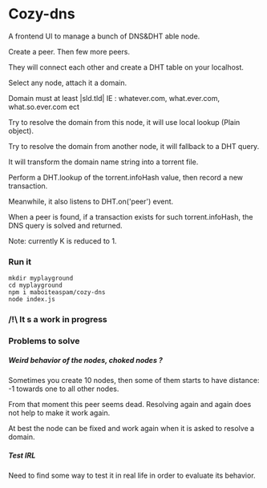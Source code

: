 # Cozy-dns

A frontend UI to manage a bunch of DNS&DHT able node.

Create a peer. Then few more peers.

They will connect each other and create a DHT table on your localhost.

Select any node, attach it a domain.

Domain must at least |sld.tld| IE : whatever.com, what.ever.com, what.so.ever.com ect

Try to resolve the domain from this node, it will use local lookup (Plain object).

Try to resolve the domain from another node, it will fallback to a DHT query.

It will transform the domain name string into a torrent file.

Perform a DHT.lookup of the torrent.infoHash value, then record a new transaction.

Meanwhile, it also listens to DHT.on('peer') event.

When a peer is found, if a transaction exists for such torrent.infoHash, the DNS query is solved and returned.

Note: currently K is reduced to 1.

### Run it

```
mkdir myplayground
cd myplayground
npm i maboiteaspam/cozy-dns
node index.js
```

### /!\ It s a work in progress


### Problems to solve

##### Weird behavior of the nodes, choked nodes ?

Sometimes you create 10 nodes, then some of them starts to have distance: -1 towards one to all other nodes.

From that moment this peer seems dead. Resolving again and again does not help to make it work again.

At best the node can be fixed and work again when it is asked to resolve a domain.

##### Test IRL

Need to find some way to test it in real life in order to evaluate its behavior.

